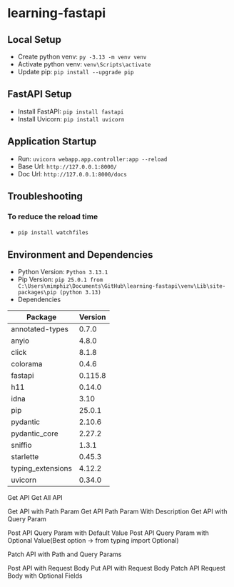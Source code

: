 # learning-fastapi

## Local Setup
* Create python venv: `py -3.13 -m venv venv`
* Activate python venv: `venv\Scripts\activate`
* Update pip: `pip install --upgrade pip`

## FastAPI Setup
* Install FastAPI: `pip install fastapi`
* Install Uvicorn: `pip install uvicorn`

## Application Startup
* Run: `uvicorn webapp.app.controller:app --reload`
* Base Url: `http://127.0.0.1:8000/`
* Doc Url: `http://127.0.0.1:8000/docs`

## Troubleshooting
### To reduce the reload time
* `pip install watchfiles`

## Environment and Dependencies
* Python Version: `Python 3.13.1`
* Pip Version: `pip 25.0.1 from C:\Users\mimphiz\Documents\GitHub\learning-fastapi\venv\Lib\site-packages\pip (python 3.13)`
* Dependencies

| Package           | Version |
|-------------------|---------|
| annotated-types   | 0.7.0   |
| anyio             | 4.8.0   |
| click             | 8.1.8   |
| colorama          | 0.4.6   |
| fastapi           | 0.115.8 |
| h11               | 0.14.0  |
| idna              | 3.10    |
| pip               | 25.0.1  |
| pydantic          | 2.10.6  |
| pydantic_core     | 2.27.2  |
| sniffio           | 1.3.1   |
| starlette         | 0.45.3  |
| typing_extensions | 4.12.2  |
| uvicorn           | 0.34.0  |

Get API
Get All API

Get API with Path Param
Get API Path Param With Description
Get API with Query Param

Post API Query Param with Default Value
Post API Query Param with Optional Value(Best option -> from typing import Optional)

Patch API with Path and Query Params

Post API with Request Body
Put API with Request Body
Patch API Request Body with Optional Fields